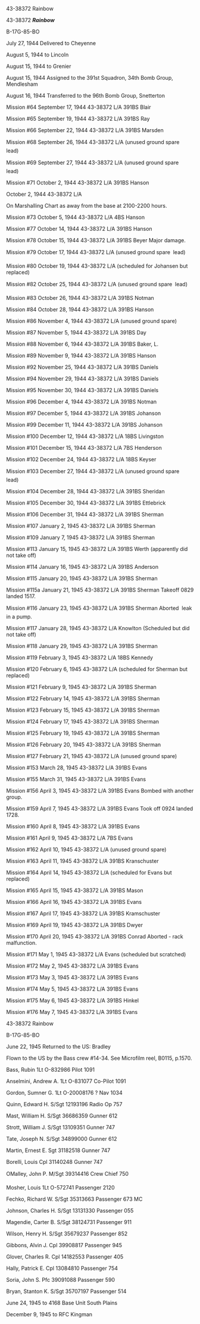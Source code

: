 





43-38372 Rainbow






 




43-38372 ***Rainbow***

B-17G-85-BO

July 27, 1944 Delivered to Cheyenne

August 5, 1944 to Lincoln

August 15, 1944 to Grenier

August 15, 1944 Assigned to the 391st Squadron,
34th Bomb Group, Mendlesham

August 16, 1944 Transferred to the 96th Bomb Group,
Snetterton

Mission #64 September 17, 1944 43-38372 L/A 391BS Blair

Mission #65 September 19, 1944 43-38372 L/A 391BS Ray

Mission #66 September 22, 1944 43-38372 L/A 391BS Marsden

Mission #68 September 26, 1944 43-38372 L/A (unused ground
spare  lead)

Mission #69 September 27, 1944 43-38372 L/A (unused ground
spare  lead)

Mission #71 October 2, 1944 43-38372 L/A 391BS Hanson


October 2, 1944 43-38372 L/A

On Marshalling Chart as away from the base at 2100-2200
hours.

Mission #73 October 5, 1944 43-38372 L/A 4BS Hanson

Mission #77 October 14, 1944 43-38372 L/A 391BS Hanson

Mission #78 October 15, 1944 43-38372 L/A 391BS
Beyer Major
damage.

Mission #79 October 17, 1944 43-38372 L/A (unused ground
spare  lead)

Mission #80 October 19, 1944 43-38372 L/A (scheduled for
Johansen but replaced)

Mission #82 October 25, 1944 43-38372 L/A (unused ground
spare  lead)

Mission #83 October 26, 1944 43-38372 L/A 391BS Notman

Mission #84 October 28, 1944 43-38372 L/A 391BS Hanson

Mission #86 November 4, 1944 43-38372 L/A (unused ground
spare)

Mission #87 November 5, 1944 43-38372 L/A 391BS Day

Mission #88 November 6, 1944 43-38372 L/A 391BS Baker, L.

Mission #89 November 9, 1944 43-38372 L/A 391BS Hanson

Mission #92 November 25, 1944 43-38372 L/A 391BS Daniels

Mission #94 November 29, 1944 43-38372 L/A 391BS Daniels

Mission #95 November 30, 1944 43-38372 L/A 391BS Daniels

Mission #96 December 4, 1944 43-38372 L/A 391BS Notman

Mission #97 December 5, 1944 43-38372 L/A 391BS Johanson

Mission #99 December 11, 1944 43-38372 L/A 391BS Johanson

Mission #100 December 12, 1944 43-38372 L/A 18BS Livingston

Mission #101 December 15, 1944 43-38372 L/A 7BS Henderson

Mission #102 December 24, 1944 43-38372 L/A 18BS Keyser

Mission #103 December 27, 1944 43-38372 L/A (unused ground
spare  lead)

Mission #104 December 28, 1944 43-38372 L/A 391BS Sheridan

Mission #105 December 30, 1944 43-38372 L/A 391BS Ettlebrick

Mission #106 December 31, 1944 43-38372 L/A 391BS Sherman

Mission #107 January 2, 1945 43-38372 L/A 391BS Sherman

Mission #109 January 7, 1945 43-38372 L/A 391BS Sherman

Mission #113 January 15, 1945 43-38372 L/A 391BS Werth
(apparently did not take off)

Mission #114 January 16, 1945 43-38372 L/A 391BS Anderson

Mission #115 January 20, 1945 43-38372 L/A 391BS Sherman

Mission #115a January 21, 1945 43-38372 L/A 391BS Sherman
Takeoff 0829 landed 1517\.

Mission #116 January 23, 1945 43-38372 L/A 391BS
Sherman Aborted  leak in a pump.

Mission #117 January 28, 1945 43-38372 L/A
Knowlton
(Scheduled but did not take off)

Mission #118 January 29, 1945 43-38372 L/A 391BS Sherman

Mission #119 February 3, 1945 43-38372 L/A 18BS Kennedy

Mission #120 February 6, 1945 43-38372 L/A (scheduled for
Sherman but replaced)

Mission #121 February 9, 1945 43-38372 L/A 391BS Sherman

Mission #122 February 14, 1945 43-38372 L/A 391BS Sherman

Mission #123 February 15, 1945 43-38372 L/A 391BS Sherman

Mission #124 February 17, 1945 43-38372 L/A 391BS Sherman

Mission #125 February 19, 1945 43-38372 L/A 391BS Sherman

Mission #126 February 20, 1945 43-38372 L/A 391BS Sherman

Mission #127 February 21, 1945 43-38372 L/A (unused ground
spare)

Mission #153 March 28, 1945 43-38372 L/A 391BS Evans

Mission #155 March 31, 1945 43-38372 L/A 391BS Evans

Mission #156 April 3, 1945 43-38372 L/A 391BS Evans Bombed
with another group.

Mission #159 April 7, 1945 43-38372 L/A 391BS Evans Took off
0924 landed 1728\.

Mission #160 April 8, 1945 43-38372 L/A 391BS Evans

Mission #161 April 9, 1945 43-38372 L/A 7BS Evans

Mission #162 April 10, 1945 43-38372 L/A (unused ground
spare)

Mission #163 April 11, 1945 43-38372 L/A 391BS Kranschuster

Mission #164 April 14, 1945 43-38372 L/A (scheduled for
Evans but replaced)

Mission #165 April 15, 1945 43-38372 L/A 391BS Mason

Mission #166 April 16, 1945 43-38372 L/A 391BS Evans

Mission #167 April 17, 1945 43-38372 L/A 391BS Kramschuster

Mission #169 April 19, 1945 43-38372 L/A 391BS Dwyer

Mission #170 April 20, 1945 43-38372 L/A 391BS
Conrad
Aborted \- rack malfunction.

Mission #171 May 1, 1945 43-38372 L/A Evans (scheduled but
scratched)

Mission #172 May 2, 1945 43-38372 L/A 391BS Evans

Mission #173 May 3, 1945 43-38372 L/A 391BS Evans

Mission #174 May 5, 1945 43-38372 L/A 391BS Evans

Mission #175 May 6, 1945 43-38372 L/A 391BS Hinkel

Mission #176 May 7, 1945 43-38372 L/A 391BS Evans

43-38372 Rainbow

B-17G-85-BO

June 22, 1945 Returned to the US: Bradley

Flown to the US by the Bass crew #14-34. See Microfilm reel,
B0115, p.1570.

Bass,
Rubin
1Lt
O-832986
Pilot
1091

Anselmini, Andrew
A.
1Lt
O-831077
Co-Pilot
1091

Gordon, Sumner
G.
1Lt O-20008176
?
Nav
1034

Quinn, Edward
H.
S/Sgt
12193196
Radio
Op
757

Mast, William
H.
S/Sgt
36686359
Gunner
612

Strott, William
J.
S/Sgt
13109351
Gunner
747

Tate, Joseph
N.
S/Sgt
34899000
Gunner
612

Martin, Ernest
E.
Sgt
31182518
Gunner
747

Borelli,
Louis
Cpl
31140248
Gunner
747

OMalley, John
P.
M/Sgt
39314416
Crew Chief
750

Mosher,
Louis
1Lt
O-572741
Passenger
2120

Fechko, Richard
W.
S/Sgt
35313663
Passenger
673 MC

Johnson, Charles
H.
S/Sgt
13131330
Passenger
055

Magendie, Carter
B.
S/Sgt
38124731
Passenger
911

Wilson, Henry
H.
S/Sgt
35679237
Passenger
852

Gibbons, Alvin
J.
Cpl
39908817
Passenger
945

Glover, Charles
R.
Cpl
14182553
Passenger
405

Hally, Patrick
E.
Cpl
13084810
Passenger
754

Soria, John
S.
Pfc
39091088
Passenger
590

Bryan, Stanton
K.
S/Sgt
35707197
Passenger
514

June 24, 1945 to 4168 Base Unit South Plains

December 9, 1945 to RFC Kingman





